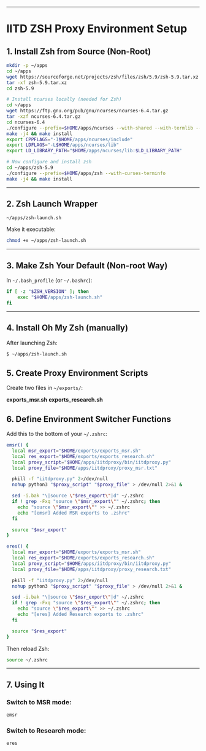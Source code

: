
---

# IITD ZSH Proxy Environment Setup


## 1. Install Zsh from Source (Non-Root)

```bash
mkdir -p ~/apps
cd ~/apps
wget https://sourceforge.net/projects/zsh/files/zsh/5.9/zsh-5.9.tar.xz
tar -xf zsh-5.9.tar.xz
cd zsh-5.9

# Install ncurses locally (needed for Zsh)
cd ~/apps
wget https://ftp.gnu.org/pub/gnu/ncurses/ncurses-6.4.tar.gz
tar -xzf ncurses-6.4.tar.gz
cd ncurses-6.4
./configure --prefix=$HOME/apps/ncurses --with-shared --with-termlib --enable-widec --enable-ext-colors
make -j4 && make install
export CPPFLAGS="-I$HOME/apps/ncurses/include"
export LDFLAGS="-L$HOME/apps/ncurses/lib"
export LD_LIBRARY_PATH="$HOME/apps/ncurses/lib:$LD_LIBRARY_PATH"

# Now configure and install zsh
cd ~/apps/zsh-5.9
./configure --prefix=$HOME/apps/zsh --with-curses-terminfo
make -j4 && make install
```

---

## 2. Zsh Launch Wrapper

`~/apps/zsh-launch.sh`

Make it executable:

```bash
chmod +x ~/apps/zsh-launch.sh
```

---

## 3. Make Zsh Your Default (Non-root Way)

In `~/.bash_profile` (or `~/.bashrc`):

```bash
if [ -z "$ZSH_VERSION" ]; then
    exec "$HOME/apps/zsh-launch.sh"
fi
```

---

## 4. Install Oh My Zsh (manually)

After launching Zsh:

```bash
$ ~/apps/zsh-launch.sh
```


## 5. Create Proxy Environment Scripts

Create two files in `~/exports/`:

**exports_msr.sh**
**exports_research.sh**


## 6. Define Environment Switcher Functions

Add this to the bottom of your `~/.zshrc`:

```bash
emsr() {
  local msr_export="$HOME/exports/exports_msr.sh"
  local res_export="$HOME/exports/exports_research.sh"
  local proxy_script="$HOME/apps/iitdproxy/bin/iitdproxy.py"
  local proxy_file="$HOME/apps/iitdproxy/proxy_msr.txt"

  pkill -f "iitdproxy.py" 2>/dev/null
  nohup python3 "$proxy_script" "$proxy_file" > /dev/null 2>&1 &

  sed -i.bak "\|source \"$res_export\"|d" ~/.zshrc
  if ! grep -Fxq "source \"$msr_export\"" ~/.zshrc; then
    echo "source \"$msr_export\"" >> ~/.zshrc
    echo "[emsr] Added MSR exports to .zshrc"
  fi

  source "$msr_export"
}

eres() {
  local msr_export="$HOME/exports/exports_msr.sh"
  local res_export="$HOME/exports/exports_research.sh"
  local proxy_script="$HOME/apps/iitdproxy/bin/iitdproxy.py"
  local proxy_file="$HOME/apps/iitdproxy/proxy_research.txt"

  pkill -f "iitdproxy.py" 2>/dev/null
  nohup python3 "$proxy_script" "$proxy_file" > /dev/null 2>&1 &

  sed -i.bak "\|source \"$msr_export\"|d" ~/.zshrc
  if ! grep -Fxq "source \"$res_export\"" ~/.zshrc; then
    echo "source \"$res_export\"" >> ~/.zshrc
    echo "[eres] Added Research exports to .zshrc"
  fi

  source "$res_export"
}
```

Then reload Zsh:

```bash
source ~/.zshrc
```

---

## 7. Using It

### Switch to MSR mode:

```bash
emsr
```

### Switch to Research mode:

```bash
eres
```
